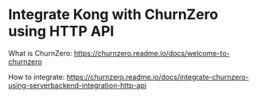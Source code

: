 # Integrate Kong with ChurnZero using HTTP API

What is ChurnZero: https://churnzero.readme.io/docs/welcome-to-churnzero

How to integrate: https://churnzero.readme.io/docs/integrate-churnzero-using-serverbackend-integration-http-api
